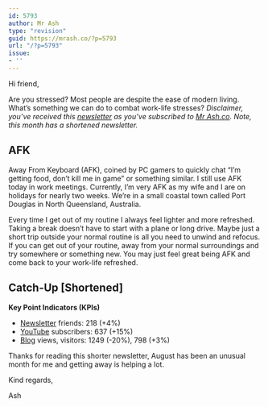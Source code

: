 ```yaml
---
id: 5793
author: Mr Ash
type: "revision"
guid: https://mrash.co/?p=5793
url: "/?p=5793"
issue:
- ''
---
```


Hi friend,

Are you stressed? Most people are despite the ease of modern living. What’s something we can do to combat work-life stresses? *Disclaimer, you’ve received this [newsletter](https://mrash.co/newsletters) as you’ve subscribed to [Mr Ash.co](https://mrashleyball.com/). Note, this month has a shortened newsletter.*

## AFK

Away From Keyboard (AFK), coined by PC gamers to quickly chat “I’m getting food, don’t kill me in game” or something similar. I still use AFK today in work meetings. Currently, I’m very AFK as my wife and I are on holidays for nearly two weeks. We’re in a small coastal town called Port Douglas in North Queensland, Australia.

Every time I get out of my routine I always feel lighter and more refreshed. Taking a break doesn’t have to start with a plane or long drive. Maybe just a short trip outside your normal routine is all you need to unwind and refocus. If you can get out of your routine, away from your normal surroundings and try somewhere or something new. You may just feel great being AFK and come back to your work-life refreshed.

## Catch-Up \[Shortened\]

**Key Point Indicators (KPIs)**

- [Newsletter](https://mrash.co/newsletters) friends: 218 (+4%)
- [YouTube](https://youtube.com/mrashleyball) subscribers: 637 (+15%)
- [Blog](https://mrashleyball.com/blog/) views, visitors: 1249 (-20%), 798 (+3%)

Thanks for reading this shorter newsletter, August has been an unusual month for me and getting away is helping a lot.

Kind regards,

Ash